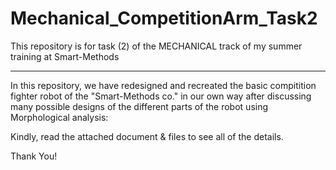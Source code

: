 # Mechanical_CompetitionArm_Task2

This repository is for task (2) of the MECHANICAL track of my summer training at Smart-Methods

-------------------------------------------------------------------------------------------

In this repository, we have redesigned and recreated the basic compitition fighter robot of the "Smart-Methods co." in our own way after discussing many possible designs of the different parts of the robot using Morphological analysis:

Kindly, read the attached document & files to see all of the details.

Thank You!
